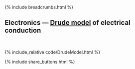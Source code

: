 {% include breadcrumbs.html %}

## Electronics &mdash; [Drude model](https://en.wikipedia.org/wiki/Drude_model) of electrical conduction
<div class="header_line"><br/></div>

{% include_relative code/DrudeModel.html %}

<p style="clear: both;"></p>

{% include share_buttons.html %}


